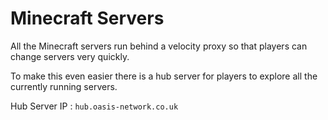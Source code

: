 # Minecraft Servers 

All the Minecraft servers run behind a velocity proxy so that players can change servers very quickly. 

To make this even easier there is a hub server for players to explore all the currently running servers.

Hub Server IP : ```hub.oasis-network.co.uk```
